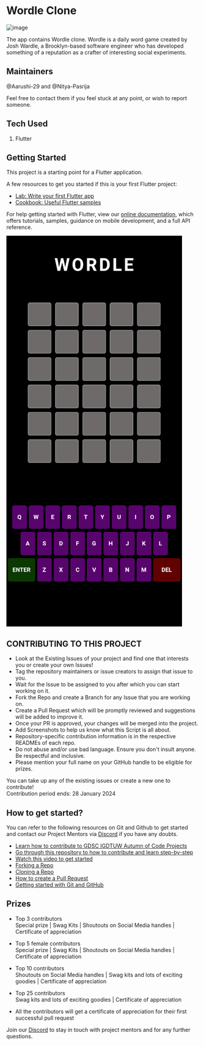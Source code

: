 # Wordle Clone

![image](https://github.com/SnowScriptWinterOfCode/Wordle/assets/97171261/cbe45715-651d-48a4-91ad-b96dff630d67)



The app contains Wordle clone. Wordle is a daily word game created by Josh Wardle, a Brooklyn-based software engineer who has developed something of a reputation as a crafter of interesting social experiments.

## Maintainers 
@Aarushi-29 and @Nitya-Pasrija

Feel free to contact them if you feel stuck at any point, or wish to report someone.

## Tech Used
1. Flutter

## Getting Started

This project is a starting point for a Flutter application.

A few resources to get you started if this is your first Flutter project:

- [Lab: Write your first Flutter app](https://flutter.dev/docs/get-started/codelab)
- [Cookbook: Useful Flutter samples](https://flutter.dev/docs/cookbook)

For help getting started with Flutter, view our
[online documentation](https://flutter.dev/docs), which offers tutorials,
samples, guidance on mobile development, and a full API reference.

![](images/Screenshot_20221102-121834.png)

## CONTRIBUTING TO THIS PROJECT

- Look at the Existing Issues of your project and find one that interests you or create your own Issues!
- Tag the repository maintainers or issue creators to assign that issue to you.
- Wait for the Issue to be assigned to you after which you can start working on it.
- Fork the Repo and create a Branch for any Issue that you are working on.
- Create a Pull Request which will be promptly reviewed and suggestions will be added to improve it.
- Once your PR is approved, your changes will be merged into the project. 
- Add Screenshots to help us know what this Script is all about.
- Repository-specific contribution information is in the respective READMEs of each repo.
- Do not abuse and/or use bad language. Ensure you don't insult anyone. Be respectful and inclusive.
- Please mention your full name on your GitHub handle to be eligible for prizes.


You can take up any of the existing issues or create a new one to contribute!<br/> 
Contribution period ends: 28 January 2024


## How to get started?

You can refer to the following resources on Git and Github to get started and contact our Project Mentors via [Discord](https://discord.gg/xTNC4MGB) if you have any doubts.

- [Learn how to contribute to GDSC IGDTUW Autumn of Code Projects](https://www.youtube.com/watch?v=Hcc1LXldeJk)
- [Go through this repository to how to contribute and learn step-by-step](https://github.com/firstcontributions/first-contributions)
- [Watch this video to get started](https://youtu.be/SL5KKdmvJ1U)
- [Forking a Repo](https://help.github.com/en/github/getting-started-with-github/fork-a-repo)
- [Cloning a Repo](https://help.github.com/en/desktop/contributing-to-projects/creating-a-pull-request)
- [How to create a Pull Request](https://opensource.com/article/19/7/create-pull-request-github)
- [Getting started with Git and GitHub](https://towardsdatascience.com/getting-started-with-git-and-github-6fcd0f2d4ac6)



## Prizes 
- Top 3 contributors <br/> 
Special prize | Swag Kits | Shoutouts on Social Media handles | Certificate of appreciation

- Top 5 female contributors  <br/>
Special prize | Swag Kits | Shoutouts on Social Media handles | Certificate of appreciation

- Top 10 contributors  <br/>
Shoutouts on Social Media handles | Swag kits and lots of exciting goodies | Certificate of appreciation

- Top 25 contributors  <br/>
Swag kits and lots of exciting goodies | Certificate of appreciation

- All the contributors will get a certificate of appreciation for their first successful pull request


Join our [Discord](https://discord.gg/KKFUVma6) to stay in touch with project mentors and for any further questions. 
